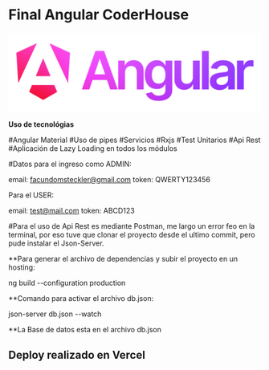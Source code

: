 # Final Angular CoderHouse

<img src="./public/assets/img/angi.jpg" alt="logo de Angular">




**Uso de tecnológias**

#Angular Material
#Uso de pipes
#Servicios
#Rxjs
#Test Unitarios
#Api Rest
#Aplicación de Lazy Loading en todos los módulos

#Datos para el ingreso como ADMIN:

email: facundomsteckler@gmail.com
token: QWERTY123456

Para el USER:

email: test@mail.com
token: ABCD123

#Para el uso de Api Rest es mediante Postman, me largo un error feo en la terminal, por eso tuve que clonar el proyecto desde el ultimo commit, pero pude instalar el Json-Server.

**Para generar el archivo de dependencias y subir el proyecto en un hosting:

ng build --configuration production

**Comando para activar el archivo db.json:

json-server db.json --watch

**La Base de datos esta en el archivo db.json



## Deploy realizado en Vercel
